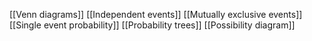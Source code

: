 [[Venn diagrams]]
[[Independent events]]
[[Mutually exclusive events]]
[[Single event probability]]
[[Probability trees]]
[[Possibility diagram]]